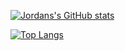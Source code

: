 [![Jordans's GitHub stats](https://github-readme-stats.vercel.app/api?username=jordaniza)](https://github.com/anuraghazra/github-readme-stats)

[![Top Langs](https://github-readme-stats.vercel.app/api/top-langs/?username=jordaniza)](https://github.com/anuraghazra/github-readme-stats)
